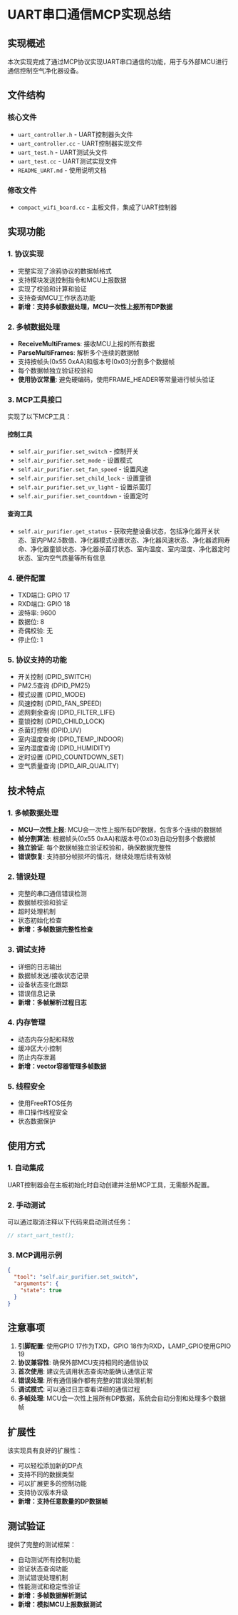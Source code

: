 # UART串口通信MCP实现总结

## 实现概述

本次实现完成了通过MCP协议实现UART串口通信的功能，用于与外部MCU进行通信控制空气净化器设备。

## 文件结构

### 核心文件
- `uart_controller.h` - UART控制器头文件
- `uart_controller.cc` - UART控制器实现文件
- `uart_test.h` - UART测试头文件
- `uart_test.cc` - UART测试实现文件
- `README_UART.md` - 使用说明文档

### 修改文件
- `compact_wifi_board.cc` - 主板文件，集成了UART控制器

## 实现功能

### 1. 协议实现
- 完整实现了涂鸦协议的数据帧格式
- 支持模块发送控制指令和MCU上报数据
- 实现了校验和计算和验证
- 支持查询MCU工作状态功能
- **新增：支持多帧数据处理，MCU一次性上报所有DP数据**

### 2. 多帧数据处理
- **ReceiveMultiFrames**: 接收MCU上报的所有数据
- **ParseMultiFrames**: 解析多个连续的数据帧
- 支持按帧头(0x55 0xAA)和版本号(0x03)分割多个数据帧
- 每个数据帧独立验证校验和
- **使用协议常量**: 避免硬编码，使用FRAME_HEADER等常量进行帧头验证

### 3. MCP工具接口
实现了以下MCP工具：

#### 控制工具
- `self.air_purifier.set_switch` - 控制开关
- `self.air_purifier.set_mode` - 设置模式
- `self.air_purifier.set_fan_speed` - 设置风速
- `self.air_purifier.set_child_lock` - 设置童锁
- `self.air_purifier.set_uv_light` - 设置杀菌灯
- `self.air_purifier.set_countdown` - 设置定时

#### 查询工具
- `self.air_purifier.get_status` - 获取完整设备状态，包括净化器开关状态、室内PM2.5数值、净化器模式设置状态、净化器风速状态、净化器滤网寿命、净化器童锁状态、净化器杀菌灯状态、室内温度、室内湿度、净化器定时状态、室内空气质量等所有信息

### 4. 硬件配置
- TXD端口: GPIO 17
- RXD端口: GPIO 18
- 波特率: 9600
- 数据位: 8
- 奇偶校验: 无
- 停止位: 1

### 5. 协议支持的功能
- 开关控制 (DPID_SWITCH)
- PM2.5查询 (DPID_PM25)
- 模式设置 (DPID_MODE)
- 风速控制 (DPID_FAN_SPEED)
- 滤网剩余查询 (DPID_FILTER_LIFE)
- 童锁控制 (DPID_CHILD_LOCK)
- 杀菌灯控制 (DPID_UV)
- 室内温度查询 (DPID_TEMP_INDOOR)
- 室内湿度查询 (DPID_HUMIDITY)
- 定时设置 (DPID_COUNTDOWN_SET)
- 空气质量查询 (DPID_AIR_QUALITY)

## 技术特点

### 1. 多帧数据处理
- **MCU一次性上报**: MCU会一次性上报所有DP数据，包含多个连续的数据帧
- **帧分割算法**: 根据帧头(0x55 0xAA)和版本号(0x03)自动分割多个数据帧
- **独立验证**: 每个数据帧独立验证校验和，确保数据完整性
- **错误恢复**: 支持部分帧损坏的情况，继续处理后续有效帧

### 2. 错误处理
- 完整的串口通信错误检测
- 数据帧校验和验证
- 超时处理机制
- 状态初始化检查
- **新增：多帧数据完整性检查**

### 3. 调试支持
- 详细的日志输出
- 数据帧发送/接收状态记录
- 设备状态变化跟踪
- 错误信息记录
- **新增：多帧解析过程日志**

### 4. 内存管理
- 动态内存分配和释放
- 缓冲区大小控制
- 防止内存泄漏
- **新增：vector容器管理多帧数据**

### 5. 线程安全
- 使用FreeRTOS任务
- 串口操作线程安全
- 状态数据保护

## 使用方式

### 1. 自动集成
UART控制器会在主板初始化时自动创建并注册MCP工具，无需额外配置。

### 2. 手动测试
可以通过取消注释以下代码来启动测试任务：
```cpp
// start_uart_test();
```

### 3. MCP调用示例
```json
{
  "tool": "self.air_purifier.set_switch",
  "arguments": {
    "state": true
  }
}
```

## 注意事项

1. **引脚配置**: 使用GPIO 17作为TXD，GPIO 18作为RXD，LAMP_GPIO使用GPIO 19
2. **协议兼容性**: 确保外部MCU支持相同的通信协议
3. **首次使用**: 建议先调用状态查询功能确认通信正常
4. **错误处理**: 所有通信操作都有完整的错误处理机制
5. **调试模式**: 可以通过日志查看详细的通信过程
6. **多帧处理**: MCU会一次性上报所有DP数据，系统会自动分割和处理多个数据帧

## 扩展性

该实现具有良好的扩展性：
- 可以轻松添加新的DP点
- 支持不同的数据类型
- 可以扩展更多的控制功能
- 支持协议版本升级
- **新增：支持任意数量的DP数据帧**

## 测试验证

提供了完整的测试框架：
- 自动测试所有控制功能
- 验证状态查询功能
- 测试错误处理机制
- 性能测试和稳定性验证
- **新增：多帧数据解析测试**
- **新增：模拟MCU上报数据测试** 